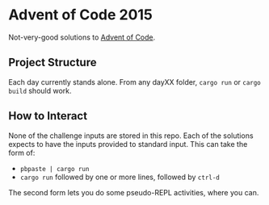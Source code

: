 # Advent of Code 2015
Not-very-good solutions to [Advent of Code](https://adventofcode.com/2015).

## Project Structure
Each day currently stands alone. From any dayXX folder, `cargo run` or `cargo build` should work.

## How to Interact
None of the challenge inputs are stored in this repo. Each of the solutions expects to have the inputs provided to standard input. This can take the form of:
- `pbpaste | cargo run`
- `cargo run` followed by one or more lines, followed by `ctrl-d`

The second form lets you do some pseudo-REPL activities, where you can. 